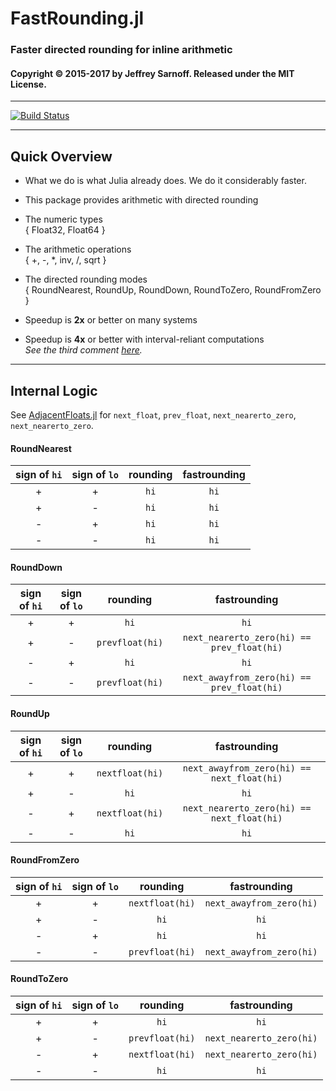 # FastRounding.jl
### Faster directed rounding for inline arithmetic


#### Copyright © 2015-2017 by Jeffrey Sarnoff.  Released under the MIT License.

-----

[![Build Status](https://travis-ci.org/JeffreySarnoff/FastRounding.jl.svg?branch=master)](https://travis-ci.org/JeffreySarnoff/FastRounding.jl)

-----


## Quick Overview

* What we do is what Julia already does.  We do it considerably faster.

* This package provides arithmetic with directed rounding    

* The numeric types    
  { Float32, Float64 }
  
* The arithmetic operations    
  { +, -, *, inv, /, sqrt }     

* The directed rounding modes    
  { RoundNearest, RoundUp, RoundDown, RoundToZero, RoundFromZero }
  
* Speedup is **2x** or better on many systems

* Speedup is **4x** or better with interval-reliant computations    
  *See the third comment [here](https://github.com/JuliaIntervals/ValidatedNumerics.jl/issues/273).*

-------

## Internal Logic

See [AdjacentFloats.jl](https://github.com/JeffreySarnoff/AdjacentFloats.jl) for `next_float`, `prev_float`, `next_nearerto_zero`, `next_nearerto_zero`.

#### RoundNearest

| sign of `hi` | sign of `lo` | rounding | fastrounding |
|:--:|:--:|:--:|:--:|
| +  | +   | `hi`  | `hi` |
| +  | -   | `hi`  | `hi` |
| -  | +   | `hi`  | `hi` |
| -  | -   | `hi`  | `hi` |

#### RoundDown

| sign of `hi` | sign of `lo` | rounding | fastrounding |
|:--:|:--:|:--:|:--:|
| +  | +   | `hi` | `hi` |
| +  | -   | `prevfloat(hi)`  | `next_nearerto_zero(hi) == prev_float(hi)` |
| -  | +   | `hi`  | `hi` |
| -  | -   | `prevfloat(hi)`  | `next_awayfrom_zero(hi) == prev_float(hi)` |

#### RoundUp

| sign of `hi` | sign of `lo` | rounding | fastrounding |
|:--:|:--:|:--:|:--:|
| +  | +   | `nextfloat(hi)` | `next_awayfrom_zero(hi) == next_float(hi)` |
| +  | -   | `hi`  | `hi` |
| -  | +   | `nextfloat(hi)` | `next_nearerto_zero(hi) == next_float(hi)` |
| -  | -   | `hi`  | `hi` |

#### RoundFromZero

| sign of `hi` | sign of `lo` | rounding | fastrounding |
|:--:|:--:|:--:|:--:|
| +  | +   | `nextfloat(hi)` | `next_awayfrom_zero(hi)` |
| +  | -   | `hi`  | `hi` |
| -  | +   | `hi`  | `hi` |
| -  | -   | `prevfloat(hi)` |  `next_awayfrom_zero(hi)` |


####  RoundToZero

| sign of `hi` | sign of `lo` | rounding | fastrounding |
|:--:|:--:|:--:|:--:|
| +  | +   | `hi`  | `hi` |
| +  | -   | `prevfloat(hi)` |  `next_nearerto_zero(hi)` |
| -  | +   | `nextfloat(hi)` | `next_nearerto_zero(hi)` |
| -  | -   | `hi`  | `hi` |


